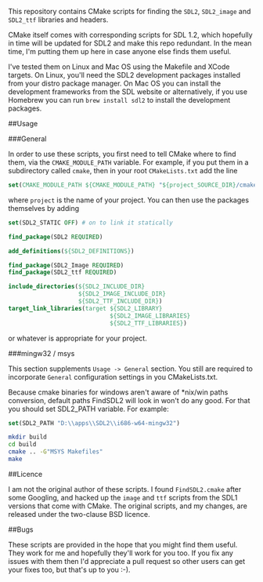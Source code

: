
This repository contains CMake scripts for finding the `SDL2`, `SDL2_image` and
`SDL2_ttf` libraries and headers.

CMake itself comes with corresponding scripts for SDL 1.2, which hopefully in
time will be updated for SDL2 and make this repo redundant. In the mean
time, I'm putting them up here in case anyone else finds them useful.

I've tested them on Linux and Mac OS using the Makefile and XCode targets.
On Linux, you'll need the SDL2 development packages installed from your distro
package manager. On Mac OS you can install the development frameworks
from the SDL website or alternatively, if you use Homebrew you can run
`brew install sdl2` to install the development packages.

##Usage

###General

In order to use these scripts, you first need to tell CMake where to find them, via
the `CMAKE_MODULE_PATH` variable. For example, if you put them in a
subdirectory called `cmake`, then in your root `CMakeLists.txt` add the line

```cmake
set(CMAKE_MODULE_PATH ${CMAKE_MODULE_PATH} "${project_SOURCE_DIR}/cmake")
```

where `project` is the name of your project. You can then use the packages
themselves by adding

```cmake
set(SDL2_STATIC OFF) # on to link it statically

find_package(SDL2 REQUIRED)

add_definitions(${SDL2_DEFINITIONS})

find_package(SDL2_Image REQUIRED)
find_package(SDL2_ttf REQUIRED)

include_directories(${SDL2_INCLUDE_DIR}
                    ${SDL2_IMAGE_INCLUDE_DIR}
                    ${SDL2_TTF_INCLUDE_DIR})
target_link_libraries(target ${SDL2_LIBRARY}
                             ${SDL2_IMAGE_LIBRARIES}
                             ${SDL2_TTF_LIBRARIES})

```

or whatever is appropriate for your project.

###mingw32 / msys

This section supplements ```Usage -> General``` section. You still are required
to incorporate ```General``` configuration settings in you CMakeLists.txt.

Because cmake binaries for windows aren't aware of *nix/win paths conversion,
default paths FindSDL2 will look in won't do any good. For that you should set SDL2_PATH variable.
For example:
```cmake
set(SDL2_PATH "D:\\apps\\SDL2\\i686-w64-mingw32")
```

```bash
mkdir build
cd build
cmake .. -G"MSYS Makefiles"
make
```


##Licence

I am not the original author of these scripts. I found `FindSDL2.cmake`
after some Googling, and hacked up the `image` and `ttf` scripts from the
SDL1 versions that come with CMake. The original scripts, and my changes,
are released under the two-clause BSD licence.

##Bugs

These scripts are provided in the hope that you might find them useful. They
work for me and hopefully they'll work for you too. If you fix any
issues with them then I'd appreciate a pull request so other
users can get your fixes too, but that's up to you :-).


